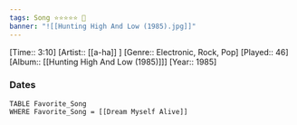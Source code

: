 ```yaml
---
tags: Song ⭐⭐⭐⭐⭐ 💛
banner: "![[Hunting High And Low (1985).jpg]]"
---
```

[Time:: 3:10]
[Artist:: [[a-ha]] ]
[Genre:: Electronic, Rock, Pop]
[Played:: 46]
[Album:: [[Hunting High And Low (1985)]]]
[Year:: 1985]
### Dates
````dataview
TABLE Favorite_Song
WHERE Favorite_Song = [[Dream Myself Alive]]
````